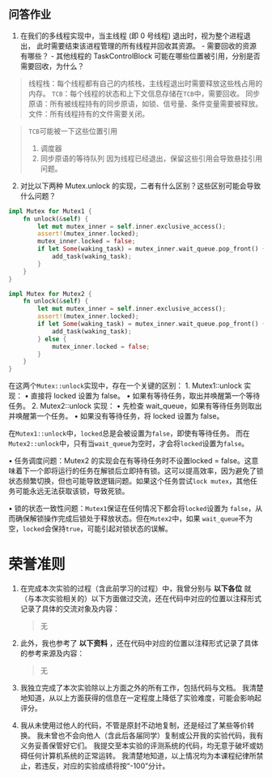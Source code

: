 ## 问答作业

1. 在我们的多线程实现中，当主线程 (即 0 号线程) 退出时，视为整个进程退出， 此时需要结束该进程管理的所有线程并回收其资源。 - 需要回收的资源有哪些？ - 其他线程的 TaskControlBlock 可能在哪些位置被引用，分别是否需要回收，为什么？
> 线程栈：每个线程都有自己的内核栈，主线程退出时需要释放这些栈占用的内存。
> `TCB`：每个线程的状态和上下文信息存储在`TCB`中，需要回收。
> 同步原语：所有被线程持有的同步原语，如锁、信号量、条件变量需要被释放。
> 文件：所有线程持有的文件需要关闭。

> `TCB`可能被一下这些位置引用
> 1. 调度器
> 2. 同步原语的等待队列
因为线程已经退出，保留这些引用会导致悬挂引用问题。


2. 对比以下两种 Mutex.unlock 的实现，二者有什么区别？这些区别可能会导致什么问题？

```rust
impl Mutex for Mutex1 {
    fn unlock(&self) {
        let mut mutex_inner = self.inner.exclusive_access();
        assert!(mutex_inner.locked);
        mutex_inner.locked = false;
        if let Some(waking_task) = mutex_inner.wait_queue.pop_front() {
            add_task(waking_task);
        }
    }
}

impl Mutex for Mutex2 {
    fn unlock(&self) {
        let mut mutex_inner = self.inner.exclusive_access();
        assert!(mutex_inner.locked);
        if let Some(waking_task) = mutex_inner.wait_queue.pop_front() {
            add_task(waking_task);
        } else {
            mutex_inner.locked = false;
        }
    }
}
```

在这两个`Mutex::unlock`实现中，存在一个关键的区别：
	1.	Mutex1::unlock 实现：
	•	直接将 locked 设置为 false。
	•	如果有等待任务，取出并唤醒第一个等待任务。
	2.	Mutex2::unlock 实现：
	•	先检查 wait_queue，如果有等待任务则取出并唤醒第一个任务。
	•	如果没有等待任务，将 locked 设置为 false。


在`Mutex1::unlock`中，`locked`总是会被设置为`false`，即使有等待任务。
而在`Mutex2::unlock`中，只有当`wait_queue`为空时，才会将`locked`设置为`false`。


•	任务调度问题：Mutex2 的实现会在有等待任务时不设置locked = false。这意味着下一个即将运行的任务在解锁后立即持有锁。这可以提高效率，因为避免了锁状态频繁切换，但也可能导致逻辑问题。如果这个任务尝试`lock mutex`，其他任务可能永远无法获取该锁，导致死锁。

•	锁的状态一致性问题：`Mutex1`保证在任何情况下都会将`locked`设置为 `false`，从而确保解锁操作完成后锁处于释放状态。但在`Mutex2`中，如果 `wait_queue`不为空，`locked`会保持`true`，可能引起对锁状态的误解。


# 荣誉准则

1. 在完成本次实验的过程（含此前学习的过程）中，我曾分别与 **以下各位** 就（与本次实验相关的）以下方面做过交流，还在代码中对应的位置以注释形式记录了具体的交流对象及内容：

   > 无

2. 此外，我也参考了 **以下资料** ，还在代码中对应的位置以注释形式记录了具体的参考来源及内容：

   > 无

3. 我独立完成了本次实验除以上方面之外的所有工作，包括代码与文档。 我清楚地知道，从以上方面获得的信息在一定程度上降低了实验难度，可能会影响起评分。

4. 我从未使用过他人的代码，不管是原封不动地复制，还是经过了某些等价转换。 我未曾也不会向他人（含此后各届同学）复制或公开我的实验代码，我有义务妥善保管好它们。 我提交至本实验的评测系统的代码，均无意于破坏或妨碍任何计算机系统的正常运转。 我清楚地知道，以上情况均为本课程纪律所禁止，若违反，对应的实验成绩将按“-100”分计。